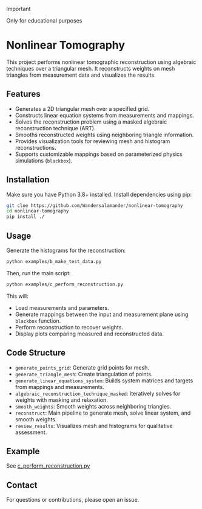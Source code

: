 > [!IMPORTANT]
> Only for educational purposes

# Nonlinear Tomography

This project performs nonlinear tomographic reconstruction using algebraic techniques 
over a triangular mesh. It reconstructs weights on mesh triangles from measurement data and visualizes the results.

## Features

* Generates a 2D triangular mesh over a specified grid.
* Constructs linear equation systems from measurements and mappings.
* Solves the reconstruction problem using a masked algebraic reconstruction technique (ART).
* Smooths reconstructed weights using neighboring triangle information.
* Provides visualization tools for reviewing mesh and histogram reconstructions.
* Supports customizable mappings based on parameterized physics simulations (`blackbox`).

## Installation

Make sure you have Python 3.8+ installed. Install dependencies using pip:

```bash
git cloe https://github.com/Wandersalamander/nonlinear-tomography
cd nonlinear-tomography
pip install ./
```

## Usage
Generate the histograms for the reconstruction:
```bash
python examples/b_make_test_data.py
```

Then, run the main script:

```bash
python examples/c_perform_reconstruction.py
```

This will:

* Load measurements and parameters.
* Generate mappings between the input and measurement plane using `blackbox` function.
* Perform reconstruction to recover weights.
* Display plots comparing measured and reconstructed data.

## Code Structure

* `generate_points_grid`: Generate grid points for mesh.
* `generate_triangle_mesh`: Create triangulation of points.
* `generate_linear_equations_system`: Builds system matrices and targets from mappings and measurements.
* `algebraic_reconstruction_technique_masked`: Iteratively solves for weights with masking and relaxation.
* `smooth_weights`: Smooth weights across neighboring triangles.
* `reconstruct`: Main pipeline to generate mesh, solve linear system, and smooth weights.
* `review_results`: Visualizes mesh and histograms for qualitative assessment.

## Example

See [c_perform_reconstruction.py](examples/c_perform_reconstruction.py)



## Contact

For questions or contributions, please open an issue.

